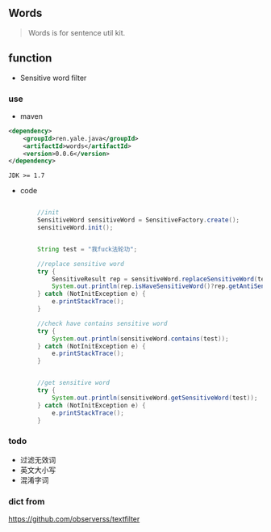 ## Words

> Words is for sentence util kit.

## function

- Sensitive word filter

### use

- maven

```xml
<dependency>
    <groupId>ren.yale.java</groupId>
    <artifactId>words</artifactId>
    <version>0.0.6</version>
</dependency>

```

` JDK >= 1.7 `

- code

```java

        //init
        SensitiveWord sensitiveWord = SensitiveFactory.create();
        sensitiveWord.init();


        String test = "我fuck法轮功";

        //replace sensitive word
        try {
            SensitiveResult rep = sensitiveWord.replaceSensitiveWord(test,'*');
            System.out.println(rep.isHaveSensitiveWord()?rep.getAntiSensitive()+rep.getSensitiveWords().toString():test);
        } catch (NotInitException e) {
            e.printStackTrace();
        }

        //check have contains sensitive word
        try {
            System.out.println(sensitiveWord.contains(test));
        } catch (NotInitException e) {
            e.printStackTrace();
        }


        //get sensitive word
        try {
            System.out.println(sensitiveWord.getSensitiveWord(test));
        } catch (NotInitException e) {
            e.printStackTrace();
        }

```

### todo 

- 过滤无效词
- 英文大小写
- 混淆字词


### dict from

https://github.com/observerss/textfilter


